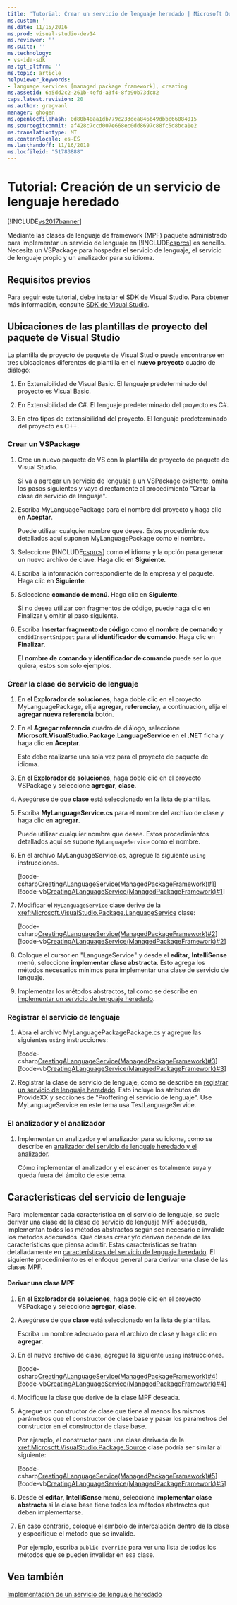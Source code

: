 ```yaml
---
title: 'Tutorial: Crear un servicio de lenguaje heredado | Microsoft Docs'
ms.custom: ''
ms.date: 11/15/2016
ms.prod: visual-studio-dev14
ms.reviewer: ''
ms.suite: ''
ms.technology:
- vs-ide-sdk
ms.tgt_pltfrm: ''
ms.topic: article
helpviewer_keywords:
- language services [managed package framework], creating
ms.assetid: 6a5dd2c2-261b-4efd-a3f4-8fb90b73dc82
caps.latest.revision: 20
ms.author: gregvanl
manager: ghogen
ms.openlocfilehash: 0d80b40aa1db779c233dea846b49dbbc66084015
ms.sourcegitcommit: af428c7ccd007e668ec0dd8697c88fc5d8bca1e2
ms.translationtype: MT
ms.contentlocale: es-ES
ms.lasthandoff: 11/16/2018
ms.locfileid: "51783888"
---
```

# <a name="walkthrough-creating-a-legacy-language-service"></a>Tutorial: Creación de un servicio de lenguaje heredado
[!INCLUDE[vs2017banner](../../includes/vs2017banner.md)]

Mediante las clases de lenguaje de framework (MPF) paquete administrado para implementar un servicio de lenguaje en [!INCLUDE[csprcs](../../includes/csprcs-md.md)] es sencillo. Necesita un VSPackage para hospedar el servicio de lenguaje, el servicio de lenguaje propio y un analizador para su idioma.  
  
## <a name="prerequisites"></a>Requisitos previos  
 Para seguir este tutorial, debe instalar el SDK de Visual Studio. Para obtener más información, consulte [SDK de Visual Studio](../../extensibility/visual-studio-sdk.md).  
  
## <a name="locations-for-the-visual-studio-package-project-template"></a>Ubicaciones de las plantillas de proyecto del paquete de Visual Studio  
 La plantilla de proyecto de paquete de Visual Studio puede encontrarse en tres ubicaciones diferentes de plantilla en el **nuevo proyecto** cuadro de diálogo:  
  
1.  En Extensibilidad de Visual Basic. El lenguaje predeterminado del proyecto es Visual Basic.  
  
2.  En Extensibilidad de C#. El lenguaje predeterminado del proyecto es C#.  
  
3.  En otro tipos de extensibilidad del proyecto. El lenguaje predeterminado del proyecto es C++.  
  
### <a name="create-a-vspackage"></a>Crear un VSPackage  
  
1.  Cree un nuevo paquete de VS con la plantilla de proyecto de paquete de Visual Studio.  
  
     Si va a agregar un servicio de lenguaje a un VSPackage existente, omita los pasos siguientes y vaya directamente al procedimiento "Crear la clase de servicio de lenguaje".  
  
2.  Escriba MyLanguagePackage para el nombre del proyecto y haga clic en **Aceptar**.  
  
     Puede utilizar cualquier nombre que desee. Estos procedimientos detallados aquí suponen MyLanguagePackage como el nombre.  
  
3.  Seleccione [!INCLUDE[csprcs](../../includes/csprcs-md.md)] como el idioma y la opción para generar un nuevo archivo de clave. Haga clic en **Siguiente**.  
  
4.  Escriba la información correspondiente de la empresa y el paquete. Haga clic en **Siguiente**.  
  
5.  Seleccione **comando de menú**. Haga clic en **Siguiente**.  
  
     Si no desea utilizar con fragmentos de código, puede haga clic en Finalizar y omitir el paso siguiente.  
  
6.  Escriba **Insertar fragmento de código** como el **nombre de comando** y `cmdidInsertSnippet` para el **identificador de comando**. Haga clic en **Finalizar**.  
  
     El **nombre de comando** y **identificador de comando** puede ser lo que quiera, estos son solo ejemplos.  
  
### <a name="create-the-language-service-class"></a>Crear la clase de servicio de lenguaje  
  
1.  En **el Explorador de soluciones**, haga doble clic en el proyecto MyLanguagePackage, elija **agregar**, **referencia**y, a continuación, elija el **agregar nueva referencia** botón.  
  
2.  En el **Agregar referencia** cuadro de diálogo, seleccione **Microsoft.VisualStudio.Package.LanguageService** en el **.NET** ficha y haga clic en **Aceptar**.  
  
     Esto debe realizarse una sola vez para el proyecto de paquete de idioma.  
  
3.  En **el Explorador de soluciones**, haga doble clic en el proyecto VSPackage y seleccione **agregar**, **clase**.  
  
4.  Asegúrese de que **clase** está seleccionado en la lista de plantillas.  
  
5.  Escriba **MyLanguageService.cs** para el nombre del archivo de clase y haga clic en **agregar**.  
  
     Puede utilizar cualquier nombre que desee. Estos procedimientos detallados aquí se supone `MyLanguageService` como el nombre.  
  
6.  En el archivo MyLanguageService.cs, agregue la siguiente `using` instrucciones.  
  
     [!code-csharp[CreatingALanguageService(ManagedPackageFramework)#1](../../snippets/csharp/VS_Snippets_VSSDK/creatingalanguageservice(managedpackageframework)/cs/mylanguageservice.cs#1)]
     [!code-vb[CreatingALanguageService(ManagedPackageFramework)#1](../../snippets/visualbasic/VS_Snippets_VSSDK/creatingalanguageservice(managedpackageframework)/vb/mylanguageservice.vb#1)]  
  
7.  Modificar el `MyLanguageService` clase derive de la <xref:Microsoft.VisualStudio.Package.LanguageService> clase:  
  
     [!code-csharp[CreatingALanguageService(ManagedPackageFramework)#2](../../snippets/csharp/VS_Snippets_VSSDK/creatingalanguageservice(managedpackageframework)/cs/mylanguageservice.cs#2)]
     [!code-vb[CreatingALanguageService(ManagedPackageFramework)#2](../../snippets/visualbasic/VS_Snippets_VSSDK/creatingalanguageservice(managedpackageframework)/vb/mylanguageservice.vb#2)]  
  
8.  Coloque el cursor en "LanguageService" y desde el **editar**, **IntelliSense** menú, seleccione **implementar clase abstracta**. Esto agrega los métodos necesarios mínimos para implementar una clase de servicio de lenguaje.  
  
9. Implementar los métodos abstractos, tal como se describe en [implementar un servicio de lenguaje heredado](../../extensibility/internals/implementing-a-legacy-language-service2.md).  
  
### <a name="register-the-language-service"></a>Registrar el servicio de lenguaje  
  
1.  Abra el archivo MyLanguagePackagePackage.cs y agregue las siguientes `using` instrucciones:  
  
     [!code-csharp[CreatingALanguageService(ManagedPackageFramework)#3](../../snippets/csharp/VS_Snippets_VSSDK/creatingalanguageservice(managedpackageframework)/cs/mylanguagepackagepackage.cs#3)]
     [!code-vb[CreatingALanguageService(ManagedPackageFramework)#3](../../snippets/visualbasic/VS_Snippets_VSSDK/creatingalanguageservice(managedpackageframework)/vb/mylanguagepackagepackage.vb#3)]  
  
2.  Registrar la clase de servicio de lenguaje, como se describe en [registrar un servicio de lenguaje heredado](../../extensibility/internals/registering-a-legacy-language-service1.md). Esto incluye los atributos de ProvideXX y secciones de "Proffering el servicio de lenguaje". Use MyLanguageService en este tema usa TestLanguageService.  
  
### <a name="the-parser-and-scanner"></a>El analizador y el analizador  
  
1.  Implementar un analizador y el analizador para su idioma, como se describe en [analizador del servicio de lenguaje heredado y el analizador](../../extensibility/internals/legacy-language-service-parser-and-scanner.md).  
  
     Cómo implementar el analizador y el escáner es totalmente suya y queda fuera del ámbito de este tema.  
  
## <a name="language-service-features"></a>Características del servicio de lenguaje  
 Para implementar cada característica en el servicio de lenguaje, se suele derivar una clase de la clase de servicio de lenguaje MPF adecuada, implementan todos los métodos abstractos según sea necesario e invalide los métodos adecuados. Qué clases crear y/o derivan depende de las características que piensa admitir. Estas características se tratan detalladamente en [características del servicio de lenguaje heredado](../../extensibility/internals/legacy-language-service-features1.md). El siguiente procedimiento es el enfoque general para derivar una clase de las clases MPF.  
  
#### <a name="deriving-from-an-mpf-class"></a>Derivar una clase MPF  
  
1.  En **el Explorador de soluciones**, haga doble clic en el proyecto VSPackage y seleccione **agregar**, **clase**.  
  
2.  Asegúrese de que **clase** está seleccionado en la lista de plantillas.  
  
     Escriba un nombre adecuado para el archivo de clase y haga clic en **agregar**.  
  
3.  En el nuevo archivo de clase, agregue la siguiente `using` instrucciones.  
  
     [!code-csharp[CreatingALanguageService(ManagedPackageFramework)#4](../../snippets/csharp/VS_Snippets_VSSDK/creatingalanguageservice(managedpackageframework)/cs/mysource.cs#4)]
     [!code-vb[CreatingALanguageService(ManagedPackageFramework)#4](../../snippets/visualbasic/VS_Snippets_VSSDK/creatingalanguageservice(managedpackageframework)/vb/mysource.vb#4)]  
  
4.  Modifique la clase que derive de la clase MPF deseada.  
  
5.  Agregue un constructor de clase que tiene al menos los mismos parámetros que el constructor de clase base y pasar los parámetros del constructor en el constructor de clase base.  
  
     Por ejemplo, el constructor para una clase derivada de la <xref:Microsoft.VisualStudio.Package.Source> clase podría ser similar al siguiente:  
  
     [!code-csharp[CreatingALanguageService(ManagedPackageFramework)#5](../../snippets/csharp/VS_Snippets_VSSDK/creatingalanguageservice(managedpackageframework)/cs/mysource.cs#5)]
     [!code-vb[CreatingALanguageService(ManagedPackageFramework)#5](../../snippets/visualbasic/VS_Snippets_VSSDK/creatingalanguageservice(managedpackageframework)/vb/mysource.vb#5)]  
  
6.  Desde el **editar**, **IntelliSense** menú, seleccione **implementar clase abstracta** si la clase base tiene todos los métodos abstractos que deben implementarse.  
  
7.  En caso contrario, coloque el símbolo de intercalación dentro de la clase y especifique el método que se invalide.  
  
     Por ejemplo, escriba `public override` para ver una lista de todos los métodos que se pueden invalidar en esa clase.  
  
## <a name="see-also"></a>Vea también  
 [Implementación de un servicio de lenguaje heredado](../../extensibility/internals/implementing-a-legacy-language-service1.md)

